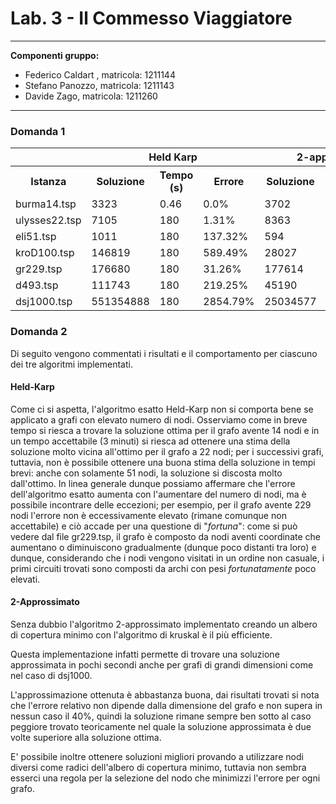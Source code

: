 # Lab. 3 - Il Commesso Viaggiatore

***
**Componenti gruppo:**

- Federico Caldart , matricola: 1211144
- Stefano Panozzo, matricola: 1211143
- Davide Zago, matricola: 1211260

***

### Domanda 1

<table>
  <tr>
  <th></th>
  <th colspan="3">Held Karp</th>
  <th colspan="3">2-approssimato</th>
  <th colspan="3"> Closest Insertion</th>
  </tr>
  <tr>
    <th>Istanza</th>
    <th>Soluzione</th>
    <th>Tempo (s) </th>
    <th>Errore</th>
    <th>Soluzione</th>
    <th>Tempo (s) </th>
    <th>Errore</th>
    <th>Soluzione</th>
    <th>Tempo (s) </th>
    <th>Errore</th>
  </tr>
  <tr>
     <td>burma14.tsp</td>
     <td>3323</td>
     <td>0.46</td>
     <td>0.0%</td>
     <td>3702</td>
     <td>0.0</td>
     <td>11.41%</td>
     <td>3336</td>
     <td>0.0</td>
     <td>0.39%</td>
  </tr>
  <tr>
     <td>ulysses22.tsp</td>
     <td>7105</td>
     <td>180</td>
     <td>1.31%</td>
     <td>8363</td>
     <td>0.0</td>
     <td>19.25%</td>
     <td>7390</td>
     <td>0.0</td>
     <td>5.38%</td>
  </tr>
  <tr>
     <td>eli51.tsp</td>
     <td>1011</td>
     <td>180</td>
     <td>137.32%</td>
     <td>594</td>
     <td>0.01</td>
     <td>39.44%</td>
     <td>459</td>
     <td>0.0</td>
     <td>7.75%</td>
  </tr>
  <tr>
     <td>kroD100.tsp</td>
     <td>146819</td>
     <td>180</td>
     <td>589.49%</td>
     <td>28027</td>
     <td>0.02</td>
     <td>31.62%</td>
     <td>25225</td>
     <td>0.01</td>
     <td>18.46%</td>
  </tr>
  <tr>
     <td>gr229.tsp</td>
     <td>176680</td>
     <td>180</td>
     <td>31.26%</td>
     <td>177614</td>
     <td>0.13</td>
     <td>31.95%</td>
     <td>153720</td>
     <td>0,08</td>
     <td>14.2%</td>
  </tr>
  <tr>
     <td>d493.tsp</td>
     <td>111743</td>
     <td>180</td>
     <td>219.25%</td>
     <td>45190</td>
     <td>0.72</td>
     <td>29.11%</td>
     <td>41248</td>
     <td>0.47</td>
     <td>17.84%</td>
  </tr>
  <tr>
     <td>dsj1000.tsp</td>
     <td>551354888</td>
     <td>180</td>
     <td>2854.79%</td>
     <td>25034577</td>
     <td>3.2</td>
     <td>34.16%</td>
     <td>22909568</td>
     <td>4.24</td>
     <td>22.78%</td>
  </tr>

  

</table>

### Domanda 2

Di seguito vengono commentati i risultati e il comportamento per ciascuno dei tre algoritmi implementati.

#### Held-Karp
Come ci si aspetta, l'algoritmo esatto Held-Karp non si comporta bene se applicato a grafi con elevato numero di nodi.
Osserviamo come in breve tempo si riesca a trovare la soluzione ottima per il grafo avente 14 nodi e in un tempo accettabile (3 minuti) si riesca ad ottenere una stima della soluzione molto vicina all'ottimo per il grafo a 22 nodi; per i successivi grafi, tuttavia, non è possibile ottenere una buona stima della soluzione in tempi brevi: anche con solamente 51 nodi, la soluzione si discosta molto dall'ottimo.
In linea generale dunque possiamo affermare che l'errore dell'algoritmo esatto aumenta con l'aumentare del numero di nodi, ma è possibile incontrare delle eccezioni; per esempio, per il grafo avente 229 nodi l'errore non è eccessivamente elevato (rimane comunque non accettabile) e ciò accade per una questione di "*fortuna*": come si può vedere dal file gr229.tsp, il grafo è composto da nodi aventi coordinate che aumentano o diminuiscono gradualmente (dunque poco distanti tra loro) e dunque, considerando che i nodi vengono visitati in un ordine non casuale, i primi circuiti trovati sono composti da archi con pesi *fortunatamente* poco elevati.

#### 2-Approssimato

Senza dubbio l'algoritmo 2-approssimato implementato creando un albero di copertura minimo con l'algoritmo di kruskal è il più efficiente.   

Questa implementazione infatti permette di trovare una soluzione approssimata in pochi secondi anche per grafi di grandi dimensioni come nel caso di dsj1000.

L'approssimazione ottenuta è abbastanza buona, dai risultati trovati si nota che l'errore relativo non dipende dalla dimensione del grafo e non supera in nessun caso il 40%, quindi la soluzione rimane sempre ben sotto al caso peggiore trovato teoricamente nel quale la soluzione approssimata è due volte superiore alla soluzione ottima.

E' possibile inoltre ottenere soluzioni migliori provando a utilizzare nodi diversi come radici dell'albero di copertura minimo, tuttavia non sembra esserci una regola per la selezione del nodo che minimizzi l'errore per ogni grafo.                                                                                                                                                                          












